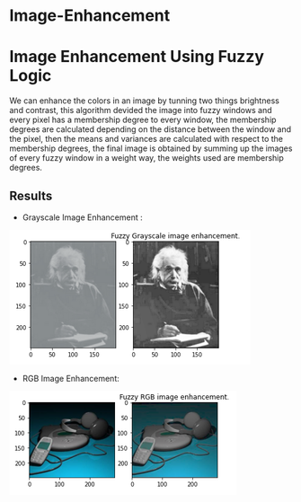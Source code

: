 # Image-Enhancement
# Image Enhancement Using Fuzzy Logic

We can enhance the colors in an image by tunning two things brightness and contrast, this algorithm devided the image into fuzzy 
windows and every pixel has a membership degree to every window, the membership degrees are calculated depending on 
the distance between the window and the pixel, then the means and variances are calculated with respect to the membership degrees,
the final image is obtained by summing up the images of every fuzzy window in a weight way, the weights used are membership degrees.

## Results
- Grayscale Image Enhancement :

![alt text](https://github.com/pankaj846/Fuzzy_Logic_Image_Enhancement/blob/main/images/result_einstein.PNG)

- RGB Image Enhancement:

![alt text](https://github.com/pankaj846/Fuzzy_Logic_Image_Enhancement/blob/main/images/result_phone.PNG)
